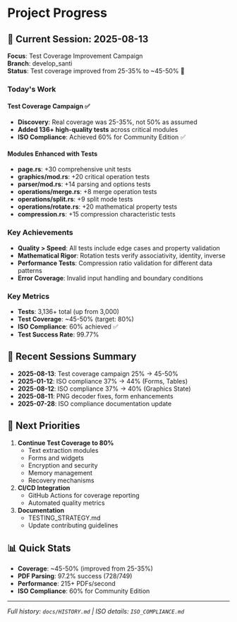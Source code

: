 # Project Progress

## 📍 Current Session: 2025-08-13
**Focus**: Test Coverage Improvement Campaign  
**Branch**: develop_santi  
**Status**: Test coverage improved from 25-35% to ~45-50% 🚀

### Today's Work
#### Test Coverage Campaign ✅
- **Discovery**: Real coverage was 25-35%, not 50% as assumed
- **Added 136+ high-quality tests** across critical modules
- **ISO Compliance**: Achieved 60% for Community Edition ✅

#### Modules Enhanced with Tests
- **page.rs**: +30 comprehensive unit tests
- **graphics/mod.rs**: +20 critical operation tests  
- **parser/mod.rs**: +14 parsing and options tests
- **operations/merge.rs**: +8 merge operation tests
- **operations/split.rs**: +9 split mode tests
- **operations/rotate.rs**: +20 mathematical property tests
- **compression.rs**: +15 compression characteristic tests

### Key Achievements
- **Quality > Speed**: All tests include edge cases and property validation
- **Mathematical Rigor**: Rotation tests verify associativity, identity, inverse
- **Performance Tests**: Compression ratio validation for different data patterns
- **Error Coverage**: Invalid input handling and boundary conditions

### Key Metrics
- **Tests**: 3,136+ total (up from 3,000)
- **Test Coverage**: ~45-50% (target: 80%)
- **ISO Compliance**: 60% achieved ✅
- **Test Success Rate**: 99.77%

## 📅 Recent Sessions Summary
- **2025-08-13**: Test coverage campaign 25% → 45-50%
- **2025-01-12**: ISO compliance 37% → 44% (Forms, Tables)
- **2025-08-12**: ISO compliance 37% → 40% (Graphics State)
- **2025-08-11**: PNG decoder fixes, form enhancements
- **2025-07-28**: ISO compliance documentation update

## 🎯 Next Priorities
1. **Continue Test Coverage to 80%**
   - Text extraction modules
   - Forms and widgets
   - Encryption and security
   - Memory management
   - Recovery mechanisms
2. **CI/CD Integration**
   - GitHub Actions for coverage reporting
   - Automated quality metrics
3. **Documentation**
   - TESTING_STRATEGY.md
   - Update contributing guidelines

## 📊 Quick Stats
- **Coverage**: ~45-50% (improved from 25-35%)
- **PDF Parsing**: 97.2% success (728/749)
- **Performance**: 215+ PDFs/second
- **ISO Compliance**: 60% for Community Edition

---
*Full history: `docs/HISTORY.md` | ISO details: `ISO_COMPLIANCE.md`*